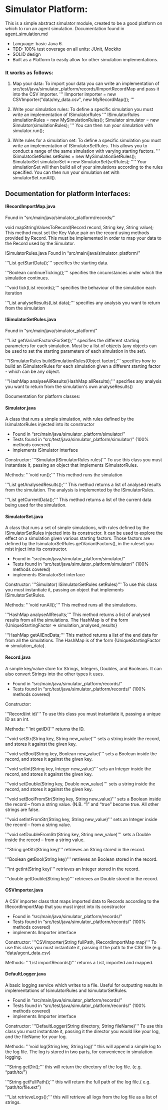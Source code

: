 # Simulator Platform:

This is a simple abstract simulator module, created to be a good platform on which to run an agent simulation. Documentation found in agent_simulation.md

* Language: basic Java 6.
* TDD: 100% test coverage on all units: JUnit, Mockito
* SOLID design
* Built as a Platform to easily allow for other simulation implementations.

### It works as follows:

1. Map your data:
To import your data you can write an implementation of src/test/java/simulator_platform/records/IImportRecordMap and pass it into the CSV importer. 
'''
    IImporter importer = new CSVImporter("data/my_data.csv", new MyRecordMap());
'''

2. Write your simulation rules:
To define a specific simulation you must write an implementation of ISimulatorRules
'''
    ISimulatorRules simulationRules = new MySimulationRules();
    Simulator simulator = new Simulator(simulationRules);
'''
You can then run your simulation with simulator.run();


3. Write rules for a simulation set:
To define a specific simulation you must write an implementation of ISimulatorSetRules. This allows you to conduct a range of the same simulation with varying starting factors.
'''
    ISimulatorSetRules setRules = new MySimulationSetRules();
    SimulatorSet simulatorSet = new SimulatorSet(setRules);
''''
Your simulationSet will then build all of your simulations according to the rules specified.
You can then run your simulation set with simulatorSet.runAll().



## Documentation for platform Interfaces:

#### IRecordImportMap.java
Found in “src/main/java/simulator_platform/records/”

void mapStringValuesToRecord(Record record, String key, String value);
    This method must set the Key Value pair on the record using methods provided by Record. This must be implemented in order to map your data to the Record used by the Simulator.


ISimulatorRules.java
Found in “src/main/java/simulator_platform/”

'''List<Record> getStartData();'''
    specifies the starting data.

'''Boolean continueTicking();'''
    specifies the circumstances under which the simulation continues.

'''void tick(List<Record> records);'''
    specifies the behaviour of the simulation each iteration

'''List analyseResults(List data);'''
    specifies any analysis you want to return from the simulation



#### ISimulatorSetRules.java
Found in “src/main/java/simulator_platform/”

'''List getVariantFactorsForSet();'''
    specifies the different starting parameters for each simulation. Must be a list of objects (any objects can be used to set the starting parameters of each simulation in the set).

'''ISimulatorRules buildSimulationRules(Object factor);'''
    specifies how to build an ISimulatorRules for each simulation given a different starting factor - which can be any object.

'''HashMap analyseAllResults(HashMap allResults);'''
    specifies any analysis you want to return from the simulation's own analyseResults()



Documentation for platform classes:

#### Simulator.java
A class that runs a simple simulation, with rules defined by the  IsimulatorRules injected into its constructor

* Found in “src/main/java/simulator_platform/simulator/”
* Tests found in “src/test/java/simulator_platform/simulator/” (100% methods covered)
* implements ISimulator interface

Constructor:
'''Simulator(ISimulatorRules rules)'''
	To use this class you must instantiate it, passing an object that implements ISimulatorRules.

Methods:
'''void run();'''
	This method runs the simulation

'''List getAnalysedResults();'''
	This method returns a list of analysed results from the simulation. The analysis is implemented by the  ISimulatorRules.

'''List getCurrentData();'''
	This method returns a list of the current data being used for the simulation.


#### SimulatorSet.java
A class that runs a  set of simple simulations, with rules defined by the  ISimulatorSetRules injected into its constructor. It can be used to explore the effect on a simulation given various starting factors. Those factors are defined by the IsimulatorSetRules.getVariantFactors(), in the ruleset you mist inject into its constructor.

* Found in “src/main/java/simulator_platform/simulator/”
* Tests found in “src/test/java/simulator_platform/simulator/” (100% methods covered)
* implements ISimulatorSet interface

Constructor:
'''Simulator( ISimulatorSetRules setRules)'''
	To use this class you must instantiate it, passing an object that implements ISimulatorSetRules.

Methods:
'''void runAll();'''
	This method runs all the simulations.

'''HashMap analyseAllResults;'''
	This method returns a list of analysed results from all the simulations.
	The HashMap is of the form {UniqueStartingFactor => simulation_analysed_results}

'''HashMap getAllEndData;'''
	This method returns a list of the end data for from all the simulations.
	The HashMap is of the form {UniqueStartingFactor => simulation_data}.


#### Record.java
A simple key/value store for Strings, Integers, Doubles, and Booleans. It can also convert Strings into the other types it uses.

* Found in “src/main/java/simulator_platform/records/”
* Tests found in “src/test/java/simulator_platform/records/” (100% methods covered)

Constructor:

'''Record(int id)'''
	To use this class you must instantiate it, passing a unique ID as an int.

Methods:
'''int getID()'''
    returns the ID.

'''void setStr(String key, String new_value)'''
    sets a string inside the record, and stores it against the given key.

'''void setBool(String key, Boolean new_value)'''
    sets a Boolean inside the record, and stores it against the given key.

'''void setInt(String key, Integer new_value)'''
    sets an Integer inside the record, and stores it against the given key.

'''void setDouble(String key, Double new_value)'''
    sets a string inside the record, and stores it against the given key.

'''void setBoolFromStr(String key, String new_value)'''
    sets a Boolean inside the record – from a string value. (N.B. “1” and “true” become true. All other strings are false.

'''void setIntFromStr(String key, String new_value)'''
    sets an Integer inside the record – from a string value.

'''void setDoubleFromStr(String key, String new_value)'''
    sets a Double inside the record – from a string value.

'''String getStr(String key)'''
	retrieves an String stored in the record.

'''Boolean getBool(String key)'''
	retrieves an Boolean stored in the record.

'''int getInt(String key)'''
	retrieves an Integer stored in the record.

'''double getDouble(String key)'''
	retrieves an Double stored in the record.



#### CSVImporter.java
A CSV importer class that maps imported data to Records according to the IRecordImportMap that you must inject into its constructor

* Found in “src/main/java/simulator_platform/records/”
* Tests found in “src/test/java/simulator_platform/records/” (100% methods covered)
* implements IImporter interface

Constructor:
'''CSVImporter(String fullPath, IRecordImportMap map)'''
	To use this class you must instantiate it, passing it the path to the CSV file (e.g. “data/agent_data.csv)


Methods:
'''List<Record> importRecords()'''
	returns a List<Records>, imported and mapped.



#### DefaultLogger.java
A basic logging service which writes to a file. Useful for outputting results in implementations of IsimulatorRules and IsimulatorSetRules.

* Found in “src/main/java/simulator_platform/records/”
* Tests found in “src/test/java/simulator_platform/records/” (100% methods covered)
* implements IImporter interface

Constructor:
'''DefaultLogger(String directory, String fileName)'''
	To use this class you must instantiate it, passing it the director you would like your log, and the fileName for your log.

Methods:
'''void log(String key, String log)'''
	this will append a simple log to the log file. The log is stored in two parts, for convenience in simulation logging.

'''String getDir();'''
	this will return the directory of the log file. (e.g. “path/to/”)

'''String getFullPath();'''
	this will return the full path of the log file.( e.g. “path/to/file.ext”)

'''List retrieveLogs();'''
	this will retrieve all logs from the log file as a list of strings.
